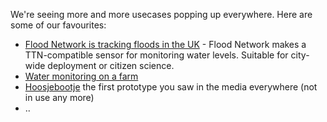 We're seeing more and more usecases popping up everywhere. Here are some of our favourites:

* [Flood Network is tracking floods in the UK](https://flood.network/) - Flood Network makes a TTN-compatible sensor for monitoring water levels. Suitable for city-wide deployment or citizen science.
* [Water monitoring on a farm](http://forum.thethingsnetwork.org/t/water-temperature-monitoring-at-a-farm/509)
* [Hoosjebootje](http://forum.thethingsnetwork.org/t/amsterdam-hoosjebootje/59) the first prototype you saw in the media everywhere (not in use any more)
* ..
